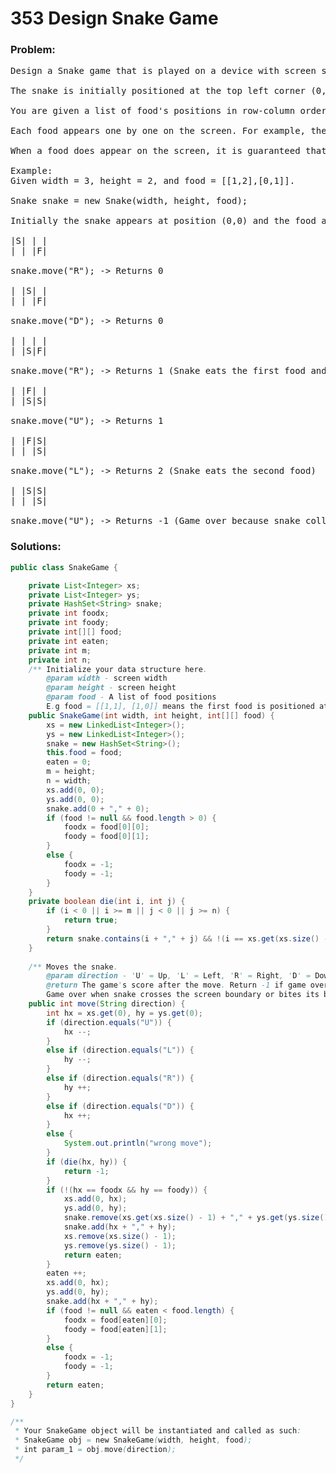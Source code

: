 # 353 Design Snake Game

### Problem:

<pre>
Design a Snake game that is played on a device with screen size = width x height. Play the game online if you are not familiar with the game.

The snake is initially positioned at the top left corner (0,0) with length = 1 unit.

You are given a list of food's positions in row-column order. When a snake eats the food, its length and the game's score both increase by 1.

Each food appears one by one on the screen. For example, the second food will not appear until the first food was eaten by the snake.

When a food does appear on the screen, it is guaranteed that it will not appear on a block occupied by the snake.

Example:
Given width = 3, height = 2, and food = [[1,2],[0,1]].

Snake snake = new Snake(width, height, food);

Initially the snake appears at position (0,0) and the food at (1,2).

|S| | |
| | |F|

snake.move("R"); -> Returns 0

| |S| |
| | |F|

snake.move("D"); -> Returns 0

| | | |
| |S|F|

snake.move("R"); -> Returns 1 (Snake eats the first food and right after that, the second food appears at (0,1) )

| |F| |
| |S|S|

snake.move("U"); -> Returns 1

| |F|S|
| | |S|

snake.move("L"); -> Returns 2 (Snake eats the second food)

| |S|S|
| | |S|

snake.move("U"); -> Returns -1 (Game over because snake collides with border)
</pre>

### Solutions:

```java
public class SnakeGame {

    private List<Integer> xs;
    private List<Integer> ys;
    private HashSet<String> snake;
    private int foodx;
    private int foody;
    private int[][] food;
    private int eaten;
    private int m;
    private int n;
    /** Initialize your data structure here.
        @param width - screen width
        @param height - screen height 
        @param food - A list of food positions
        E.g food = [[1,1], [1,0]] means the first food is positioned at [1,1], the second is at [1,0]. */
    public SnakeGame(int width, int height, int[][] food) {
        xs = new LinkedList<Integer>();
        ys = new LinkedList<Integer>();
        snake = new HashSet<String>();
        this.food = food;
        eaten = 0;
        m = height;
        n = width;
        xs.add(0, 0);
        ys.add(0, 0);
        snake.add(0 + "," + 0);
        if (food != null && food.length > 0) {
            foodx = food[0][0];
            foody = food[0][1];
        }
        else {
            foodx = -1;
            foody = -1;
        }
    }
    private boolean die(int i, int j) {
        if (i < 0 || i >= m || j < 0 || j >= n) {
            return true;
        }
        return snake.contains(i + "," + j) && !(i == xs.get(xs.size() - 1) && j == ys.get(ys.size() - 1));
    }
    
    /** Moves the snake.
        @param direction - 'U' = Up, 'L' = Left, 'R' = Right, 'D' = Down 
        @return The game's score after the move. Return -1 if game over. 
        Game over when snake crosses the screen boundary or bites its body. */
    public int move(String direction) {
        int hx = xs.get(0), hy = ys.get(0);
        if (direction.equals("U")) {
            hx --;
        }
        else if (direction.equals("L")) {
            hy --;
        }
        else if (direction.equals("R")) {
            hy ++;
        }
        else if (direction.equals("D")) {
            hx ++;
        }
        else {
            System.out.println("wrong move");
        }
        if (die(hx, hy)) {
            return -1;
        }
        if (!(hx == foodx && hy == foody)) {
            xs.add(0, hx);
            ys.add(0, hy);
            snake.remove(xs.get(xs.size() - 1) + "," + ys.get(ys.size() - 1));
            snake.add(hx + "," + hy);
            xs.remove(xs.size() - 1);
            ys.remove(ys.size() - 1);
            return eaten;
        }
        eaten ++;
        xs.add(0, hx);
        ys.add(0, hy);
        snake.add(hx + "," + hy);
        if (food != null && eaten < food.length) {
            foodx = food[eaten][0];
            foody = food[eaten][1];
        }
        else {
            foodx = -1;
            foody = -1;
        }
        return eaten;
    }
}

/**
 * Your SnakeGame object will be instantiated and called as such:
 * SnakeGame obj = new SnakeGame(width, height, food);
 * int param_1 = obj.move(direction);
 */
```